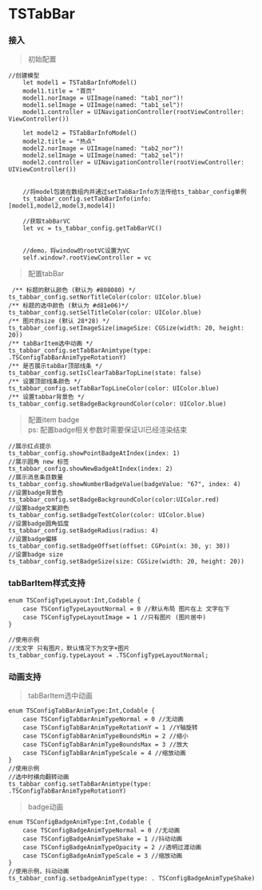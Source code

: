 # TSTabBar

### 接入
> 初始配置

	//创建模型
		let model1 = TSTabBarInfoModel()
        model1.title = "首页"
        model1.norImage = UIImage(named: "tab1_nor")!
        model1.selImage = UIImage(named: "tab1_sel")!
        model1.controller = UINavigationController(rootViewController: ViewController())
        
        let model2 = TSTabBarInfoModel()
        model2.title = "热点"
        model2.norImage = UIImage(named: "tab2_nor")!
        model2.selImage = UIImage(named: "tab2_sel")!
        model2.controller = UINavigationController(rootViewController: UIViewController())
        
        
        //将model包装在数组内并通过setTabBarInfo方法传给ts_tabbar_config单例
        ts_tabbar_config.setTabBarInfo(info: [model1,model2,model3,model4])
        
        //获取tabBarVC
        let vc = ts_tabbar_config.getTabBarVC()
        
        
        //demo，将window的rootVC设置为VC
        self.window?.rootViewController = vc
    
 > 配置tabBar
 
	 /** 标题的默认颜色 (默认为 #808080) */
    ts_tabbar_config.setNorTitleColor(color: UIColor.blue)
    /** 标题的选中颜色 (默认为 #d81e06)*/
    ts_tabbar_config.setSelTitleColor(color: UIColor.blue)
    /** 图片的size (默认 28*28) */
    ts_tabbar_config.setImageSize(imageSize: CGSize(width: 20, height: 20))
    /** tabBarItem选中动画 */
    ts_tabbar_config.setTabBarAnimtype(type: .TSConfigTabBarAnimTypeRotationY)
    /** 是否展示tabBar顶部线条 */
    ts_tabbar_config.setIsClearTabBarTopLine(state: false)
    /** 设置顶部线条颜色 */
    ts_tabbar_config.setTabBarTopLineColor(color: UIColor.blue)
    /** 设置tabbar背景色 */
    ts_tabbar_config.setBadgeBackgroundColor(color: UIColor.blue)
 
    
 > 配置item badge    
 > ps:  配置badge相关参数时需要保证UI已经渲染结束
     
    //展示红点提示
    ts_tabbar_config.showPointBadgeAtIndex(index: 1)
    //展示圆角 new 标签
    ts_tabbar_config.showNewBadgeAtIndex(index: 2)
    //展示消息条目数量
    ts_tabbar_config.showNumberBadgeValue(badgeValue: "67", index: 4)
    //设置badge背景色
    ts_tabbar_config.setBadgeBackgroundColor(color:UIColor.red)
    //设置badge文案颜色
    ts_tabbar_config.setBadgeTextColor(color: UIColor.blue)
    //设置badge圆角弧度
    ts_tabbar_config.setBadgeRadius(radius: 4)
    //设置badge偏移
    ts_tabbar_config.setBadgeOffset(offset: CGPoint(x: 30, y: 30))
    //设置badge size
    ts_tabbar_config.setBadgeSize(size: CGSize(width: 20, height: 20))
    
    
### tabBarItem样式支持
	enum TSConfigTypeLayout:Int,Codable {
	    case TSConfigTypeLayoutNormal = 0 //默认布局 图片在上 文字在下
	    case TSConfigTypeLayoutImage = 1 //只有图片 (图片居中)
	}
	
	//使用示例
	//无文字 只有图片，默认情况下为文字+图片
    ts_tabbar_config.typeLayout = .TSConfigTypeLayoutNormal;
	
        
### 动画支持
   > tabBarItem选中动画
   
    enum TSConfigTabBarAnimType:Int,Codable {
	    case TSConfigTabBarAnimTypeNormal = 0 //无动画
	    case TSConfigTabBarAnimTypeRotationY = 1 //Y轴旋转
	    case TSConfigTabBarAnimTypeBoundsMin = 2 //缩小
	    case TSConfigTabBarAnimTypeBoundsMax = 3 //放大
	    case TSConfigTabBarAnimTypeScale = 4 //缩放动画
	}
	//使用示例
    //选中时横向翻转动画
	ts_tabbar_config.setTabBarAnimtype(type: .TSConfigTabBarAnimTypeRotationY)
        
> badge动画
	   
	enum TSConfigBadgeAnimType:Int,Codable {
	    case TSConfigBadgeAnimTypeNormal = 0 //无动画
	    case TSConfigBadgeAnimTypeShake = 1 //抖动动画
	    case TSConfigBadgeAnimTypeOpacity = 2 //透明过渡动画
	    case TSConfigBadgeAnimTypeScale = 3 //缩放动画
	}
	//使用示例，抖动动画
	ts_tabbar_config.setbadgeAnimType(type: . TSConfigBadgeAnimTypeShake) 